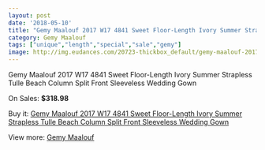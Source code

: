 ```yaml
---
layout: post
date: '2018-05-10'
title: "Gemy Maalouf 2017 W17 4841 Sweet Floor-Length Ivory Summer Strapless Tulle Beach Column Split Front Sleeveless Wedding Gown"
category: Gemy Maalouf
tags: ["unique","length","special","sale","gemy"]
image: http://img.eudances.com/20723-thickbox_default/gemy-maalouf-2017-w17-4841-sweet-floor-length-ivory-summer-strapless-tulle-beach-column-split-front-sleeveless-wedding-gown.jpg
---
```

Gemy Maalouf 2017 W17 4841 Sweet Floor-Length Ivory Summer Strapless Tulle Beach Column Split Front Sleeveless Wedding Gown

On Sales: **$318.98**
<a href="https://www.eudances.com/en/gemy-maalouf/6213-gemy-maalouf-2017-w17-4841-sweet-floor-length-ivory-summer-strapless-tulle-beach-column-split-front-sleeveless-wedding-gown.html"><amp-img layout="responsive" width="600" height="600" src="//img.eudances.com/20723-thickbox_default/gemy-maalouf-2017-w17-4841-sweet-floor-length-ivory-summer-strapless-tulle-beach-column-split-front-sleeveless-wedding-gown.jpg" alt="Gemy Maalouf 2017 W17 4841 Sweet Floor-Length Ivory Summer Strapless Tulle Beach Column Split Front Sleeveless Wedding Gown 0" /></a>
<a href="https://www.eudances.com/en/gemy-maalouf/6213-gemy-maalouf-2017-w17-4841-sweet-floor-length-ivory-summer-strapless-tulle-beach-column-split-front-sleeveless-wedding-gown.html"><amp-img layout="responsive" width="600" height="600" src="//img.eudances.com/20725-thickbox_default/gemy-maalouf-2017-w17-4841-sweet-floor-length-ivory-summer-strapless-tulle-beach-column-split-front-sleeveless-wedding-gown.jpg" alt="Gemy Maalouf 2017 W17 4841 Sweet Floor-Length Ivory Summer Strapless Tulle Beach Column Split Front Sleeveless Wedding Gown 1" /></a>
<a href="https://www.eudances.com/en/gemy-maalouf/6213-gemy-maalouf-2017-w17-4841-sweet-floor-length-ivory-summer-strapless-tulle-beach-column-split-front-sleeveless-wedding-gown.html"><amp-img layout="responsive" width="600" height="600" src="//img.eudances.com/20724-thickbox_default/gemy-maalouf-2017-w17-4841-sweet-floor-length-ivory-summer-strapless-tulle-beach-column-split-front-sleeveless-wedding-gown.jpg" alt="Gemy Maalouf 2017 W17 4841 Sweet Floor-Length Ivory Summer Strapless Tulle Beach Column Split Front Sleeveless Wedding Gown 2" /></a>

Buy it: [Gemy Maalouf 2017 W17 4841 Sweet Floor-Length Ivory Summer Strapless Tulle Beach Column Split Front Sleeveless Wedding Gown](https://www.eudances.com/en/gemy-maalouf/6213-gemy-maalouf-2017-w17-4841-sweet-floor-length-ivory-summer-strapless-tulle-beach-column-split-front-sleeveless-wedding-gown.html "Gemy Maalouf 2017 W17 4841 Sweet Floor-Length Ivory Summer Strapless Tulle Beach Column Split Front Sleeveless Wedding Gown")

View more: [Gemy Maalouf](https://www.eudances.com/en/101-gemy-maalouf "Gemy Maalouf")